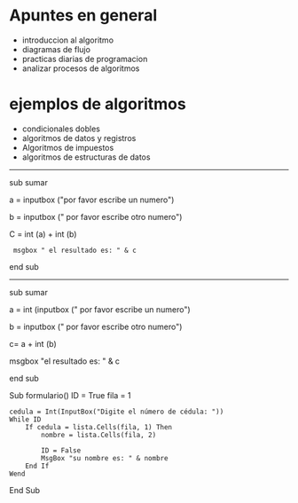 # Apuntes en general
   + introduccion al algoritmo
   + diagramas de flujo
   + practicas diarias de programacion
   + analizar procesos de algoritmos




# ejemplos de algoritmos
 + condicionales dobles
 + algoritmos de datos y registros
 + Algoritmos de impuestos
 + algoritmos de estructuras de datos

 
 ----------------------------------------------
 
 
 sub sumar
 
 
   a = inputbox ("por favor escribe un numero")
   
   b = inputbox (" por favor escribe otro numero")
   
   C = int (a) + int (b)
   
     msgbox " el resultado es: " & c
     
 end sub   
 
 
 -------------------------------------------------
 
 sub sumar 
 
 a = int (inputbox (" por favor escribe un numero")
 
 b = inputbox (" por favor escribe otro numero")
 
   c= a + int (b)
  
  msgbox "el resultado es: " & c
  
  end sub
   
   
Sub formulario()
    ID = True
    fila = 1
    
    cedula = Int(InputBox("Digite el número de cédula: "))
    While ID
        If cedula = lista.Cells(fila, 1) Then
            nombre = lista.Cells(fila, 2)
            
            ID = False
            MsgBox "su nombre es: " & nombre
        End If
    Wend
    
End Sub

 
